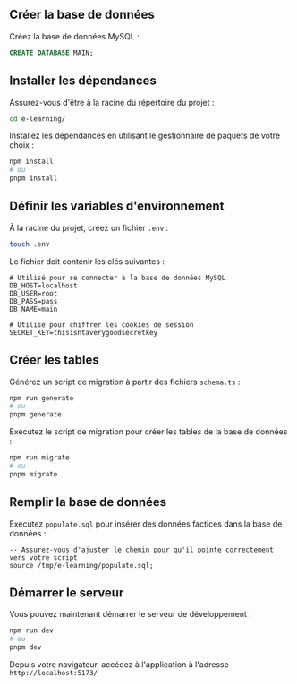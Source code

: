 ## Créer la base de données

Créez la base de données MySQL :

```sql
CREATE DATABASE MAIN;
```

## Installer les dépendances

Assurez-vous d'être à la racine du répertoire du projet :

```bash
cd e-learning/
```

Installez les dépendances en utilisant le gestionnaire de paquets de votre choix :

```bash
npm install
# ou
pnpm install
```

## Définir les variables d'environnement

À la racine du projet, créez un fichier `.env` :

```bash
touch .env
```

Le fichier doit contenir les clés suivantes :

```
# Utilisé pour se connecter à la base de données MySQL
DB_HOST=localhost
DB_USER=root
DB_PASS=pass
DB_NAME=main

# Utilisé pour chiffrer les cookies de session
SECRET_KEY=thisisntaverygoodsecretkey
```

## Créer les tables

Générez un script de migration à partir des fichiers `schema.ts` :

```bash
npm run generate
# ou
pnpm generate
```

Exécutez le script de migration pour créer les tables de la base de données :

```bash
npm run migrate
# ou
pnpm migrate
```

## Remplir la base de données

Exécutez `populate.sql` pour insérer des données factices dans la base de données :

```
-- Assurez-vous d'ajuster le chemin pour qu'il pointe correctement vers votre script
source /tmp/e-learning/populate.sql;
```

## Démarrer le serveur

Vous pouvez maintenant démarrer le serveur de développement :

```bash
npm run dev
# ou
pnpm dev
```

Depuis votre navigateur, accédez à l'application à l'adresse `http://localhost:5173/`
